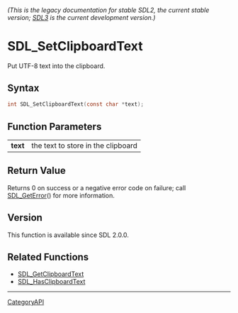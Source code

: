 ###### (This is the legacy documentation for stable SDL2, the current stable version; [SDL3](https://wiki.libsdl.org/SDL3/) is the current development version.)
# SDL_SetClipboardText

Put UTF-8 text into the clipboard.

## Syntax

```c
int SDL_SetClipboardText(const char *text);

```

## Function Parameters

|              |                                    |
| ------------ | ---------------------------------- |
| **text**     | the text to store in the clipboard |

## Return Value

Returns 0 on success or a negative error code on failure; call
[SDL_GetError](SDL_GetError)() for more information.

## Version

This function is available since SDL 2.0.0.

## Related Functions

* [SDL_GetClipboardText](SDL_GetClipboardText)
* [SDL_HasClipboardText](SDL_HasClipboardText)

----
[CategoryAPI](CategoryAPI)


